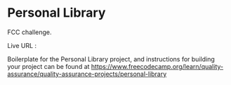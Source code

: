 # Personal Library

FCC challenge.

Live URL : 

Boilerplate for the Personal Library project, and instructions for building your project can be found at https://www.freecodecamp.org/learn/quality-assurance/quality-assurance-projects/personal-library
